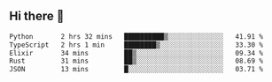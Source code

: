 ## Hi there 👋

<!--
**whirlun/whirlun** is a ✨ _special_ ✨ repository because its `README.md` (this file) appears on your GitHub profile.

Here are some ideas to get you started:

- 🔭 I’m currently working on ...
- 🌱 I’m currently learning ...
- 👯 I’m looking to collaborate on ...
- 🤔 I’m looking for help with ...
- 💬 Ask me about ...
- 📫 How to reach me: ...
- 😄 Pronouns: ...
- ⚡ Fun fact: ...
-->
<!--START_SECTION:waka-->

```txt
Python       2 hrs 32 mins   ██████████▒░░░░░░░░░░░░░░   41.91 %
TypeScript   2 hrs 1 min     ████████▒░░░░░░░░░░░░░░░░   33.30 %
Elixir       34 mins         ██▒░░░░░░░░░░░░░░░░░░░░░░   09.34 %
Rust         31 mins         ██▒░░░░░░░░░░░░░░░░░░░░░░   08.69 %
JSON         13 mins         █░░░░░░░░░░░░░░░░░░░░░░░░   03.71 %
```

<!--END_SECTION:waka-->
